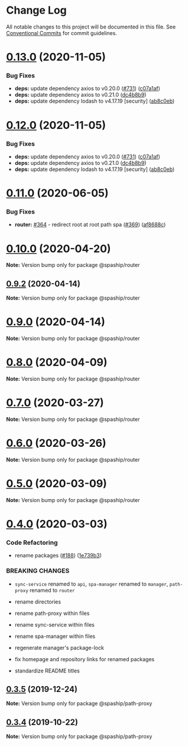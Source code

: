 # Change Log

All notable changes to this project will be documented in this file.
See [Conventional Commits](https://conventionalcommits.org) for commit guidelines.

# [0.13.0](https://github.com/spaship/spaship/compare/v0.11.1...v0.13.0) (2020-11-05)

### Bug Fixes

- **deps:** update dependency axios to v0.20.0 ([#731](https://github.com/spaship/spaship/issues/731)) ([c07a1af](https://github.com/spaship/spaship/commit/c07a1af2d1141178f247136e0e6872f6ce541002))
- **deps:** update dependency axios to v0.21.0 ([dc4b8b9](https://github.com/spaship/spaship/commit/dc4b8b9a61bf5985377aa9768cacd6780af1892d))
- **deps:** update dependency lodash to v4.17.19 [security] ([ab8c0eb](https://github.com/spaship/spaship/commit/ab8c0eb602e7d45425a8bc6a44323c1fe3b9518f))

# [0.12.0](https://github.com/spaship/spaship/compare/v0.11.1...v0.12.0) (2020-11-05)

### Bug Fixes

- **deps:** update dependency axios to v0.20.0 ([#731](https://github.com/spaship/spaship/issues/731)) ([c07a1af](https://github.com/spaship/spaship/commit/c07a1af2d1141178f247136e0e6872f6ce541002))
- **deps:** update dependency axios to v0.21.0 ([dc4b8b9](https://github.com/spaship/spaship/commit/dc4b8b9a61bf5985377aa9768cacd6780af1892d))
- **deps:** update dependency lodash to v4.17.19 [security] ([ab8c0eb](https://github.com/spaship/spaship/commit/ab8c0eb602e7d45425a8bc6a44323c1fe3b9518f))

# [0.11.0](https://github.com/spaship/spaship/compare/v0.10.0...v0.11.0) (2020-06-05)

### Bug Fixes

- **router:** [#364](https://github.com/spaship/spaship/issues/364) - redirect root at root path spa ([#369](https://github.com/spaship/spaship/issues/369)) ([af8688c](https://github.com/spaship/spaship/commit/af8688cf3aa9fa96e315083b91690b602b08cf90))

# [0.10.0](https://github.com/spaship/spaship/compare/v0.9.2...v0.10.0) (2020-04-20)

**Note:** Version bump only for package @spaship/router

## [0.9.2](https://github.com/spaship/spaship/compare/v0.9.1...v0.9.2) (2020-04-14)

**Note:** Version bump only for package @spaship/router

# [0.9.0](https://github.com/spaship/spaship/compare/v0.8.1...v0.9.0) (2020-04-14)

**Note:** Version bump only for package @spaship/router

# [0.8.0](https://github.com/spaship/spaship/compare/v0.7.0...v0.8.0) (2020-04-09)

**Note:** Version bump only for package @spaship/router

# [0.7.0](https://github.com/spaship/spaship/compare/v0.6.0...v0.7.0) (2020-03-27)

**Note:** Version bump only for package @spaship/router

# [0.6.0](https://github.com/spaship/spaship/compare/v0.5.0...v0.6.0) (2020-03-26)

**Note:** Version bump only for package @spaship/router

# [0.5.0](https://github.com/spaship/spaship/compare/v0.4.0...v0.5.0) (2020-03-09)

**Note:** Version bump only for package @spaship/router

# [0.4.0](https://github.com/spaship/spaship/compare/v0.3.5...v0.4.0) (2020-03-03)

### Code Refactoring

- rename packages ([#188](https://github.com/spaship/spaship/issues/188)) ([1e739b3](https://github.com/spaship/spaship/commit/1e739b3c08462d95db5af140405683af797b7daa))

### BREAKING CHANGES

- `sync-service` renamed to `api`, `spa-manager` renamed to `manager`, `path-proxy` renamed to `router`

- rename directories

- rename path-proxy within files

- rename sync-service within files

- rename spa-manager within files

- regenerate manager's package-lock

- fix homepage and repository links for renamed packages

- standardize README titles

## [0.3.5](https://github.com/spaship/path-proxy/compare/v0.3.4...v0.3.5) (2019-12-24)

**Note:** Version bump only for package @spaship/path-proxy

## [0.3.4](https://github.com/spaship/path-proxy/compare/v0.3.3...v0.3.4) (2019-10-22)

**Note:** Version bump only for package @spaship/path-proxy
